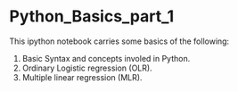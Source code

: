 # Python_Basics_part_1
This ipython notebook carries some basics of the following:
1) Basic Syntax and concepts involed in Python.
2) Ordinary Logistic regression (OLR).
3) Multiple linear regression (MLR). 
